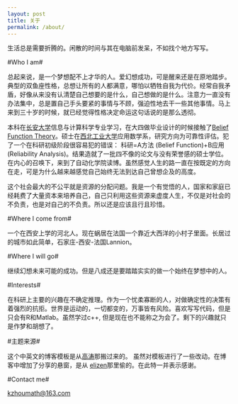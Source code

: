 ```yaml
---
layout: post
title: 关于
permalink: /about/
---
```

生活总是需要折腾的。闲散的时间与其在电脑前发呆，不如找个地方写写。

#Who I am#

总起来说，是一个梦想配不上才华的人。爱幻想成功，可是醒来还是在原地踏步。典型的双鱼座性格，总想让所有的人都满意，哪怕以牺牲自我为代价。经常自我矛盾，好像从来没有认清楚自己想要的是什么，自己想做的是什么。注意力一直没有办法集中，总是置自己手头要紧的事情与不顾，强迫性地去干一些其他事情。马上来到三十岁的时候，就已经觉得性格决定命运这句话说的是那么透彻。

本科在[长安大学](http://www.chd.edu.cn/)信息与计算科学专业学习，在大四做毕业设计的时候接触了[Belief Function Theory](http://www.bfasociety.org/)。硕士在[西北工业大学](http://www.nwpu.edu.cn/)应用数学系，研究方向为可靠性评估。犯了一个在科研初级阶段很容易犯的错误： 科研=A方法 (Belief Function)+B应用 (Reliability Analysis)。结果造就了一批四不像的论文与没有荣誉感的硕士学位。在内心的召唤下，来到了自动化学院读博。虽然感觉人生的路一直在按既定的方向在走，可是为什么越来越感觉自己始终无法到达自己曾想企及的高度。

这个社会最大的不公平就是资源的分配问题。我是一个有觉悟的人，国家和家庭已经耗费了大量资本来培养自己，自己只利用这些资源来虚度人生，不仅是对社会的不负责，也是对自己的不负责。所以还是应该且行且珍惜。



#Where I come from#

一个在西安上学的河北人。现在蜗居在法国一个靠近大西洋的小村子里面。长居过的城市如此简单，石家庄-西安-法国Lannion。


#Where I will go#

继续幻想未来可能的成功。但是八成还是要踏踏实实的做一个始终在梦想中的人。


#Interests#

在科研上主要的兴趣在不确定推理。作为一个忧柔寡断的人，对做确定性的决策有着强烈的抗拒。世界是运动的，一切都变的，万事皆有风险。喜欢写写代码，但是只会有R和Matlab。虽然学过c++, 但是现在也不能称之为会了。剩下的兴趣就只是作梦和胡想了。

#主题来源#

这个中英文的博客模板是从[高涛](http://joegaotao.github.io/)那搬过来的。
虽然对模板进行了一些改动。在博客中增加了分享的悬窗，是从
[elizen](http://code.elizen.me/)那里偷的。在此特一并表示感谢。

#Contact me#

kzhoumath@163.com

